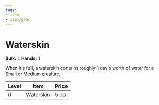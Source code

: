 ```yaml
---
tags:
- item
- item/gear
---
```

# Waterskin

**Bulk:** L
**Hands:** 1

When it's full, a waterskin contains roughly 1 day's worth of water for a Small or Medium creature.

| **Level** | **Item**      | **Price** |
| --------- | ------------- | --------- |
| 0         | Waterskin     | 5 cp      |
